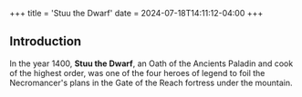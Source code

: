 +++
title = 'Stuu the Dwarf'
date = 2024-07-18T14:11:12-04:00
+++

## Introduction

In the year 1400, **Stuu the Dwarf**, an Oath of the Ancients Paladin and cook of the highest order, was one of the four heroes of legend to foil the Necromancer's plans in the Gate of the Reach fortress under the mountain. 